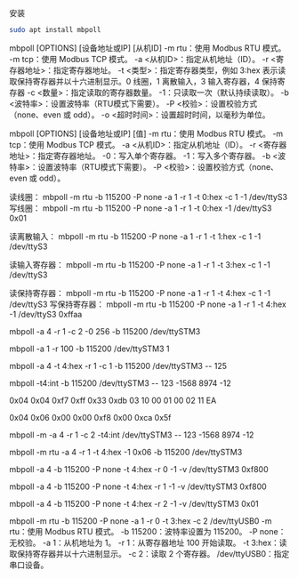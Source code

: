 安装
```bash
sudo apt install mbpoll
```


mbpoll [OPTIONS] [设备地址或IP] [从机ID]
-m rtu：使用 Modbus RTU 模式。
-m tcp：使用 Modbus TCP 模式。
-a <从机ID>：指定从机地址（ID）。
-r <寄存器地址>：指定寄存器地址。
-t <类型>：指定寄存器类型，例如 3:hex 表示读取保持寄存器并以十六进制显示。0 线圈，1 离散输入，3 输入寄存器，4 保持寄存器
-c <数量>：指定读取的寄存器数量。
-1：只读取一次（默认持续读取）。
-b <波特率>：设置波特率（RTU模式下需要）。
-P <校验>：设置校验方式（none、even 或 odd）。
-o <超时时间>：设置超时时间，以毫秒为单位。


mbpoll [OPTIONS] [设备地址或IP] [值]
-m rtu：使用 Modbus RTU 模式。
-m tcp：使用 Modbus TCP 模式。
-a <从机ID>：指定从机地址（ID）。
-r <寄存器地址>：指定寄存器地址。
-0：写入单个寄存器。
-1：写入多个寄存器。
-b <波特率>：设置波特率（RTU模式下需要）。
-P <校验>：设置校验方式（none、even 或 odd）。

读线圈：
mbpoll -m rtu -b 115200 -P none -a 1 -r 1 -t 0:hex -c 1 -1 /dev/ttyS3
写线圈：
mbpoll -m rtu -b 115200 -P none -a 1 -r 1 -t 0:hex -1 /dev/ttyS3 0x01

读离散输入：
mbpoll -m rtu -b 115200 -P none -a 1 -r 1 -t 1:hex -c 1 -1 /dev/ttyS3

读输入寄存器：
mbpoll -m rtu -b 115200 -P none -a 1 -r 1 -t 3:hex -c 1 -1 /dev/ttyS3

读保持寄存器：
mbpoll -m rtu -b 115200 -P none -a 1 -r 1 -t 4:hex -c 1 -1 /dev/ttyS3
写保持寄存器：
mbpoll -m rtu -b 115200 -P none -a 1 -r 1 -t 4:hex -1 /dev/ttyS3 0xffaa



mbpoll -a 4 -r 1 -c 2 -0 256 -b 115200 /dev/ttySTM3

mbpoll -a 1 -r 100 -b 115200 /dev/ttySTM3 1

mbpoll -a 4 -t 4:hex -r 1 -c 1 -b 115200 /dev/ttySTM3 -- 125


mbpoll -t4:int -b 115200 /dev/ttySTM3 -- 123 -1568 8974 -12



0x04 0x04 		0xf7 0xff 				0x33 0xdb
03 10 			00 01 		00 02 			11 EA

0x04 0x06 0x00 0x00 0xf8 0x00 0xca 0x5f

mbpoll -m -a 4 -r 1 -c 2 -t4:int /dev/ttySTM3 -- 123 -1568 8974 -12


mbpoll -m rtu -a 4 -r 1 -t 4:hex -1 0x06 -b 115200 /dev/ttySTM3


mbpoll -a 4 -b 115200 -P none -t 4:hex -r 0 -1 -v /dev/ttySTM3 0xf800



mbpoll -a 4 -b 115200 -P none -t 4:hex -r 1 -1 -v /dev/ttySTM3 0xf800

mbpoll -a 4 -b 115200 -P none -t 4:hex -r 2 -1 -v /dev/ttySTM3 0x01




mbpoll -m rtu -b 115200 -P none -a 1 -r 0 -t 3:hex -c 2 /dev/ttyUSB0
-m rtu：使用 Modbus RTU 模式。
-b 115200：波特率设置为 115200。
-P none：无校验。
-a 1：从机地址为 1。
-r 1：从寄存器地址 100 开始读取。
-t 3:hex：读取保持寄存器并以十六进制显示。
-c 2：读取 2 个寄存器。
/dev/ttyUSB0：指定串口设备。